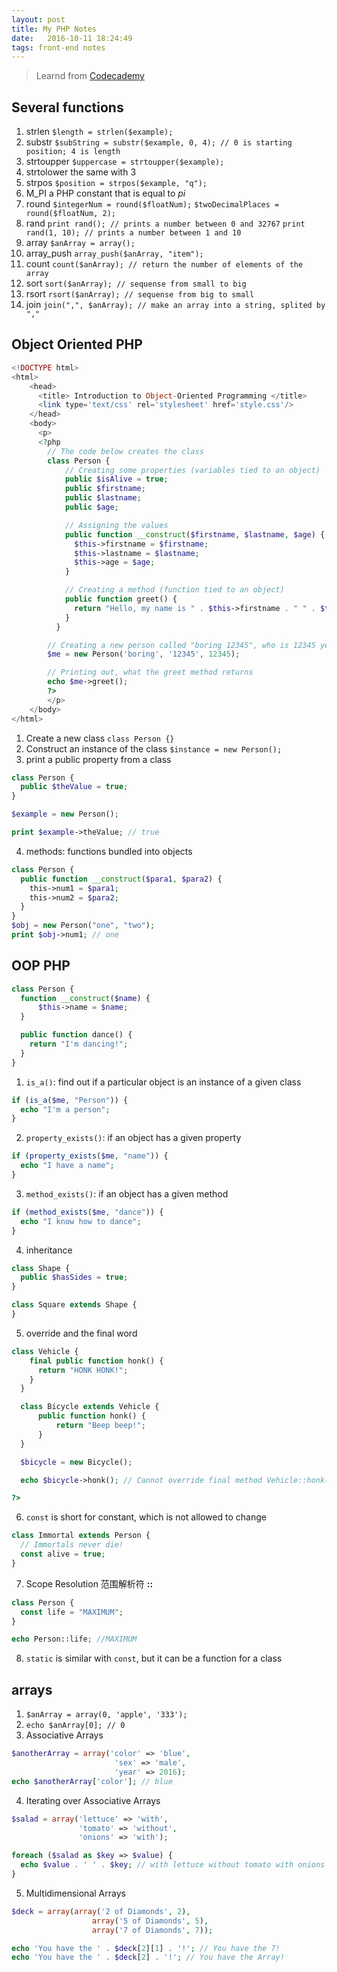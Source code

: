 ```yaml
---
layout: post
title: My PHP Notes
date:   2016-10-11 18:24:49
tags: front-end notes
---
```


> Learnd from [Codecademy](https://www.codecademy.com/)

## Several functions

1. strlen
    `$length = strlen($example);`
2. substr
    `$subString = substr($example, 0, 4); // 0 is starting position; 4 is length`
3. strtoupper
    `$uppercase = strtoupper($example);`
4. strtolower
    the same with 3
5. strpos
    `$position = strpos($example, "q"); `
6. M_PI
    a PHP constant that is equal to _pi_
7. round
    `$integerNum = round($floatNum);`
    `$twoDecimalPlaces = round($floatNum, 2);`
8. rand
    `print rand(); // prints a number between 0 and 32767`
    `print rand(1, 10); // prints a number between 1 and 10`
9. array
    `$anArray = array();`
10. array_push
    `array_push($anArray, "item");`
11. count
    `count($anArray); // return the number of elements of the array`
12. sort
    `sort($anArray); // sequense from small to big`
13. rsort
    `rsort($anArray); // sequense from big to small`
14. join
    `join(",", $anArray); // make an array into a string, splited by ","`

## Object Oriented PHP
``` php
<!DOCTYPE html>
<html>
    <head>
      <title> Introduction to Object-Oriented Programming </title>
      <link type='text/css' rel='stylesheet' href='style.css'/>
    </head>
	<body>
      <p>
      <?php
        // The code below creates the class
        class Person {
            // Creating some properties (variables tied to an object)
            public $isAlive = true;
            public $firstname;
            public $lastname;
            public $age;

            // Assigning the values
            public function __construct($firstname, $lastname, $age) {
              $this->firstname = $firstname;
              $this->lastname = $lastname;
              $this->age = $age;
            }

            // Creating a method (function tied to an object)
            public function greet() {
              return "Hello, my name is " . $this->firstname . " " . $this->lastname . ". Nice to meet you! :-)";
            }
          }

        // Creating a new person called "boring 12345", who is 12345 years old ;-)
        $me = new Person('boring', '12345', 12345);

        // Printing out, what the greet method returns
        echo $me->greet();
        ?>
        </p>
    </body>
</html>
```
1. Create a new class
    `class Person {}`
2. Construct an instance of the class
    `$instance = new Person();`
3. print a public property from a class

``` php
class Person {
  public $theValue = true;
}

$example = new Person();

print $example->theValue; // true
```

4. methods: functions bundled into objects

``` php
class Person {
  public function __construct($para1, $para2) {
    this->num1 = $para1;
    this->num2 = $para2;
  }
}
$obj = new Person("one", "two");
print $obj->num1; // one
```

## OOP PHP

``` php
class Person {
  function __construct($name) {
      $this->name = $name;
  }

  public function dance() {
    return "I'm dancing!";
  }
}
```

1. `is_a()`: find out if a particular object is an instance of a given class

``` php
if (is_a($me, "Person")) {
  echo "I'm a person";
}
```

2. `property_exists()`: if an object has a given property

``` php
if (property_exists($me, "name")) {
  echo "I have a name";
}
```

3. `method_exists()`: if an object has a given method

``` php
if (method_exists($me, "dance")) {
  echo "I know how to dance";
}
```

4. inheritance

``` php
class Shape {
  public $hasSides = true;
}

class Square extends Shape {
}
```

5. override and the final word

``` php
class Vehicle {
    final public function honk() {
      return "HONK HONK!";
    }
  }

  class Bicycle extends Vehicle {
      public function honk() {
          return "Beep beep!";    
      }
  }

  $bicycle = new Bicycle();

  echo $bicycle->honk(); // Cannot override final method Vehicle::honk()

?>
```

6. `const` is short for constant, which is not allowed to change

``` php
class Immortal extends Person {
  // Immortals never die!
  const alive = true;
}
```

7. Scope Resolution 范围解析符 __::__

``` php
class Person {
  const life = "MAXIMUM";
}

echo Person::life; //MAXIMUM
```

8. `static` is similar with `const`, but it can be a function for a class

## arrays
1. `$anArray = array(0, 'apple', '333');`
2. `echo $anArray[0]; // 0`
3. Associative Arrays

``` php
$anotherArray = array('color' => 'blue',
                       'sex' => 'male',
                       'year' => 2016);
echo $anotherArray['color']; // blue
```

4. Iterating over Associative Arrays

``` php
$salad = array('lettuce' => 'with',
               'tomato' => 'without',
               'onions' => 'with');

foreach ($salad as $key => $value) {
  echo $value . ' ' . $key; // with lettuce without tomato with onions
}
```

5. Multidimensional Arrays

``` php
$deck = array(array('2 of Diamonds', 2),
                  array('5 of Diamonds', 5),
                  array('7 of Diamonds', 7));

echo 'You have the ' . $deck[2][1] . '!'; // You have the 7!
echo 'You have the ' . $deck[2] . '!'; // You have the Array!
```
